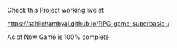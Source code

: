 Check this Project working live at 

https://sahilchambyal.github.io/RPG-game-superbasic-/

As of Now Game is 100% complete
